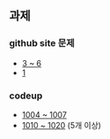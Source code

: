 ## 과제
### github site 문제
* [3 ~ 6](https://github.com/dulumary/basic/blob/master/c_programming/02_Variable/test/test02/README.md)
* [1](https://github.com/dulumary/c_programming_09_06/blob/master/02_Variable/test/test05/README.md)

### codeup
* [1004 ~ 1007](https://codeup.kr/problemsetsol.php?psid=9)
* [1010 ~ 1020](https://codeup.kr/problemsetsol.php?psid=10) (5개 이상)




